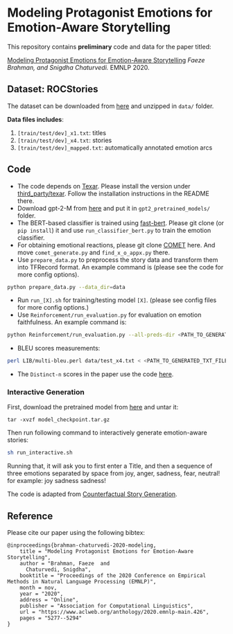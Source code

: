 # Modeling Protagonist Emotions for Emotion-Aware Storytelling

This repository contains **preliminary** code and data for the paper titled:

[Modeling Protagonist Emotions for Emotion-Aware Storytelling](https://www.aclweb.org/anthology/2020.emnlp-main.426/)                                                                                              *Faeze Brahman, and Snigdha Chaturvedi.* EMNLP 2020.

## Dataset: ROCStories
The dataset can be downloaded from [here](https://drive.google.com/file/d/17UhNDjAvkm2BlFNTWVWibO2ak1VywAc5/view?usp=sharing) and unzipped in `data/` folder.

**Data files includes**:
1. `[train/test/dev]_x1.txt`: titles
2. `[train/test/dev]_x4.txt`: stories
3. `[train/test/dev]_mapped.txt`: automatically annotated emotion arcs

## Code

* The code depends on [Texar](https://github.com/asyml/texar). Please install the version under [third_party/texar](./third_party/texar). Follow the installation instructions in the README there.
* Download gpt-2-M from [here](https://github.com/openai/gpt-2) and put it in `gpt2_pretrained_models/` folder.
* The BERT-based classifier is trained using [fast-bert](https://github.com/kaushaltrivedi/fast-bert). Please git clone (or `pip install`) it and use `run_classifier_bert.py` to train the emotion classifier.
* For obtaining emotional reactions, please git clone [COMET](https://github.com/atcbosselut/comet-commonsense) here. And move `comet_generate.py` and `find_x_o_appx.py` there. 
* Use `prepare_data.py` to preprocess the story data and transform them into TFRecord format. An example command is (please see the code for more config options).
```bash
python prepare_data.py --data_dir=data

```
* Run `run_[X].sh` for training/testing model `[X]`. (please see config files for more config options.)
* Use `Reinforcement/run_evaluation.py` for evaluation on emotion faithfulness. An example command is:
```bash
python Reinforcement/run_evaluation.py --all-preds-dir <PATH_TO_GENERATED_TSV_FILE> --arc-file <PATH_TO_ARC_FILE>  --output_file <PATH_TO_SAVE_JSON_RESULTS>
```
* BLEU scores measurements:
```bash
perl LIB/multi-bleu.perl data/test_x4.txt < <PATH_TO_GENERATED_TXT_FILE>
```
* The `Distinct-n` scores in the paper use the code [here](https://github.com/abisee/story-generation-eval).

### Interactive Generation
First, download the pretrained model from [here](https://drive.google.com/file/d/19tRItFOK7opq-AgFVbzCU1v4Q5T8L4ob/view?usp=sharing) and untar it:
```
tar -xvzf model_checkpoint.tar.gz
```
Then run following command to interactively generate emotion-aware stories:
```bash
sh run_interactive.sh
```
Running that, it will ask you to first enter a Title, and then a sequence of three emotions separated by space from joy, anger, sadness, fear, neutral! for example: joy sadness sadness!

The code is adapted from [Counterfactual Story Generation](https://github.com/qkaren/Counterfactual-StoryRW).

## Reference

Please cite our paper using the following bibtex:
```
@inproceedings{brahman-chaturvedi-2020-modeling,
    title = "Modeling Protagonist Emotions for Emotion-Aware Storytelling",
    author = "Brahman, Faeze  and
      Chaturvedi, Snigdha",
    booktitle = "Proceedings of the 2020 Conference on Empirical Methods in Natural Language Processing (EMNLP)",
    month = nov,
    year = "2020",
    address = "Online",
    publisher = "Association for Computational Linguistics",
    url = "https://www.aclweb.org/anthology/2020.emnlp-main.426",
    pages = "5277--5294"
}
```

